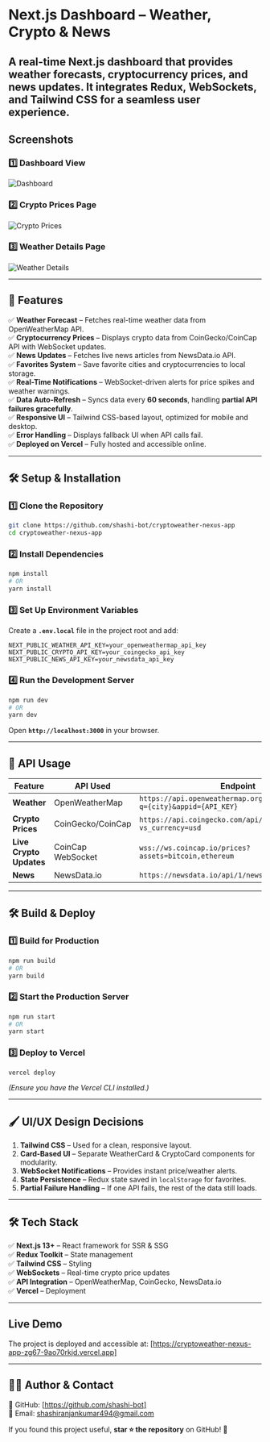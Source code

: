 # **Next.js Dashboard – Weather, Crypto & News**
A **real-time Next.js dashboard** that provides weather forecasts, cryptocurrency prices, and news updates. It integrates **Redux**, **WebSockets**, and **Tailwind CSS** for a seamless user experience.
---
## Screenshots

### 1️⃣ Dashboard View
![Dashboard](https://github.com/user-attachments/assets/327d0841-a3f4-43bb-944f-e9fd37275044)

### 2️⃣ Crypto Prices Page
![Crypto Prices](https://github.com/user-attachments/assets/4df25028-6d8f-4846-8b00-849442676844)

### 3️⃣ Weather Details Page
![Weather Details](https://github.com/user-attachments/assets/8f5bc430-8822-4c3d-b4f0-1a1addb82ad7)


---

## **🚀 Features**
✅ **Weather Forecast** – Fetches real-time weather data from OpenWeatherMap API.  
✅ **Cryptocurrency Prices** – Displays crypto data from CoinGecko/CoinCap API with WebSocket updates.  
✅ **News Updates** – Fetches live news articles from NewsData.io API.  
✅ **Favorites System** – Save favorite cities and cryptocurrencies to local storage.  
✅ **Real-Time Notifications** – WebSocket-driven alerts for price spikes and weather warnings.  
✅ **Data Auto-Refresh** – Syncs data every **60 seconds**, handling **partial API failures gracefully**.  
✅ **Responsive UI** – Tailwind CSS-based layout, optimized for mobile and desktop.  
✅ **Error Handling** – Displays fallback UI when API calls fail.  
✅ **Deployed on Vercel** – Fully hosted and accessible online.  

---




## **🛠️ Setup & Installation**
### **1️⃣ Clone the Repository**
```bash
git clone https://github.com/shashi-bot/cryptoweather-nexus-app
cd cryptoweather-nexus-app
```

### **2️⃣ Install Dependencies**
```bash
npm install
# OR
yarn install
```

### **3️⃣ Set Up Environment Variables**
Create a **`.env.local`** file in the project root and add:
```env
NEXT_PUBLIC_WEATHER_API_KEY=your_openweathermap_api_key
NEXT_PUBLIC_CRYPTO_API_KEY=your_coingecko_api_key
NEXT_PUBLIC_NEWS_API_KEY=your_newsdata_api_key
```

### **4️⃣ Run the Development Server**
```bash
npm run dev
# OR
yarn dev
```
Open **`http://localhost:3000`** in your browser.

---

## **📜 API Usage**
| Feature | API Used | Endpoint |
|---------|---------|----------|
| **Weather** | OpenWeatherMap | `https://api.openweathermap.org/data/2.5/weather?q={city}&appid={API_KEY}` |
| **Crypto Prices** | CoinGecko/CoinCap | `https://api.coingecko.com/api/v3/coins/markets?vs_currency=usd` |
| **Live Crypto Updates** | CoinCap WebSocket | `wss://ws.coincap.io/prices?assets=bitcoin,ethereum` |
| **News** | NewsData.io | `https://newsdata.io/api/1/news?apikey={API_KEY}` |

---

## **🛠️ Build & Deploy**
### **1️⃣ Build for Production**
```bash
npm run build
# OR
yarn build
```

### **2️⃣ Start the Production Server**
```bash
npm run start
# OR
yarn start
```

### **3️⃣ Deploy to Vercel**
```bash
vercel deploy
```
*(Ensure you have the Vercel CLI installed.)*

---

## **🖌️ UI/UX Design Decisions**
1. **Tailwind CSS** – Used for a clean, responsive layout.  
2. **Card-Based UI** – Separate WeatherCard & CryptoCard components for modularity.  
3. **WebSocket Notifications** – Provides instant price/weather alerts.  
4. **State Persistence** – Redux state saved in `localStorage` for favorites.  
5. **Partial Failure Handling** – If one API fails, the rest of the data still loads.  

---



## **🛠️ Tech Stack**
✅ **Next.js 13+** – React framework for SSR & SSG  
✅ **Redux Toolkit** – State management  
✅ **Tailwind CSS** – Styling  
✅ **WebSockets** – Real-time crypto price updates  
✅ **API Integration** – OpenWeatherMap, CoinGecko, NewsData.io  
✅ **Vercel** – Deployment  

---
## Live Demo  
The project is deployed and accessible at: [https://cryptoweather-nexus-app-zg67-9ao70rkjd.vercel.app]

---
## **👨‍💻 Author & Contact**
🔗 GitHub: [https://github.com/shashi-bot]  
📧 Email: shashiranjankumar494@gmail.com  

If you found this project useful, **star ⭐ the repository** on GitHub! 🚀
